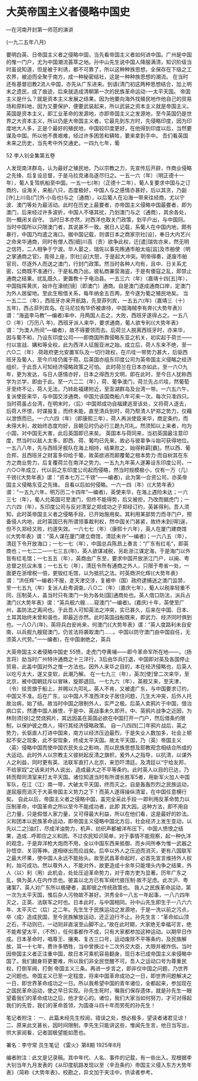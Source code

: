 # 大英帝国主义者侵略中国史
—在河南开封第一师范的演讲

(一九二五年八月)

要明白英、日帝国主义者之侵略中国，当先看帝国主义者如何进中国。广州是中国的惟一门户，尤为中国潮流荟萃之地。孙中山先生说中国人降服满清，知识阶级当时虽说知道，但是被于利诱，都不可靠了，所以这种种族思想，全保存在下级之工农界，被迫而全聚于南方，成一种秘密结社，这是一种种族思想的潮流。
在当时还有基督旧教2流人中国，亦先从广东进来。到请(清门初这两种思想结合，加上明末之遗民，成了痕迹，后来就造成清朝第一次的民族革命运动-一太平天国。
帝国主义是什么？就是资本主义发展之结果。因为他要向海外找殖民地作他自己的贸易场和原料地，因为又要保护，便要武装起来，所以武装之资本主义就是帝国主义。英国是资本主义，即工业革命的发源地，亦即帝国主义之发源地，至今英国仍是世界之大资本主义，所以仍是大帝国主义者。它最先到东方时，先侵略印度，因为印度地大人多，正是个最好的殖民地，中国较印度更好，在他得到印度以后，当然要谋及中国。所以他不畏艰难，经过许多困苦和辆牲，要来拿到手中。
吾们看英国未来之历史，当先考中外交通史。一四九七年，葡

52  李人钊全集第五卷

人发现南洋群岛，认为最好之殖民地，乃以宗教之力，先宣传后开辟，作商业侵略之先锋、后复设总督，于是马拉克诸岛遂尽归之。一五一六（年）（明正德十一年），葡人复驾帆船至中国。一五一七(年)（正德十二年），葡人复要求中国与之订商约，设海关，来船八只，态度极好，中国人与之感情亦甚好，后以其贪，乃副[许]上川岛(门]外·小岛也)与之（通商），以后葡人在沿海一带来往经商，尤以宁波、澳门等处为最活动。此时在历史上最要者，亦帝国主义侵略中国最要者，即为澳门，后来经过许多波折，中国人不堪其扰，乃划澳门与之（通商），其余各处，则一概闭关自守。
当时日本亦然，对西洋也取关门政策，划平户出，与中国同。当时中国所以只限澳门者，其说甚不一致。据日人记载，系葡人在中国内地，颇有暴行，中国乃均遣之海口。据中国记载，则谓日本之商家宗社[设]，奉日大内艺兴之命来华通商，同时有僧人西[细]川高（贡）欲争此权，迁[遣]瑞佐亦来，然无明之信符，二人相争于宁波。华人晏之，瑞佐以事先贿通市舶太临[监]及市舶使（明之掌通商之官)，竟得上座，宗社[设]大怒，于是起大冲突。明帝得奏，遂废市舶官司，尽逐外人而送之澳门，行封门政策。然当时各种人均有，且中、日关系尤密，公商既不准通行，于是私商乃出。彼私商兼营海盗，于是有倭寇之乱，即禁止通商之结果。扰乱既久，更置教十于电泊县。一五三六（年）（嘉靖十四[五]年），中国指挥黄庆，始许在濠统[镜]（即澳门）通商。自是澳门遂成通商口岸，定澳门为外人居留地。至此生租借关系，每年纳金五百两，至今遂为葡之殖民地矣。
当一五二二（年），西班牙亦来开航路，先至菲列宾，一五五六(年)（嘉靖三（十）五年)，西占菲列宾岛。在马尼拉有华侨被虐待，中国海贼李有奔(《大势年表》)谓：“海盗李马教”—编者)率中、月两国人击之，大败，西班牙遂得占之。一五八○（年）（万历八
年)，西班牙派人来华，要求通商，葡人欲专利(《大势年表》谓：“为澳人所间”—编者)，故不得要领而去。后荷兰人脱离西班牙时，亦来华，因与葡不和，乃设东印度公司——即商国所靠侵略东亚之机关，初实起于荷兰——付以宣战、媾和等全权，此为西洋人征服亚洲之始。成立后，荷人东来不绝，至一六○二（年）.荷政府更允安置军队及一切行政权，在爪哇一带势力甚大，后驱西班牙及葡人，至今爪哇仍属于荷。后英国亦组东印度公司为英帝国主义侵略之经济组织，于此吾人可知经济侵略政策之可怕。
此时荷兰在日本亦如此，至一六○九年，更为发达，与日人感情亦好，日本之得西方文明，即在此时，至今日人犹称西学为兰学，即由于此。至一六二二（年），荷、葡争澳门，荷兰先占爪哇，然葡萄牙至终不让，荷人无法，乃转赴福建附近，至澎湖群岛及台湾一带。一六五六午，复派使臣来华，与中国交涉通商，中国允该国商船八年可来一次，每次只准四只。当时荷虽占台湾，在明末时，〈后〉中国郑成功自福建逃至该处，又将荷人逐去，后荷人怀恨，时谋报复，而终未能，直至清兵到时，荷乃帮清人铲郑之势力，仅藉以泄愤而已。一·六六四（年）（即康熙三年），荷人再派使臣来华，商定条约，而未得大利，故始终态度均好，且朝见时仍必行三跪九叩礼。然须知以上来者，均为小国，对中国无大害，此后英国即已来矣。
英国本与荷同来，当初英国最注意印度，然当时以敌人太多，即西、荷、葡均已先来，故必与彼辈争斗始可获得地位。一五八八年，先与西班牙舰队在海上相持，结果败之，始得称羁[霸]。然以西、葡合邦，且西班牙之财富多仰给于葡，故英欲进而颠覆葡之根本势力·而自树其在东方之商业势力，后复覆荷兰在南洋之势力。一五九九年英人遂筹设东印度公司，一六○○年成立，代以前之东印度公司起而侵略，然当时规模极小，仅有一万（几）千镑(《大势年表》谓：“资本七万二千镑”——编者)，此为第一合资公司，亦英帝
国主义侵略东亚之先锋。
且看以后如何侵略。一六一四（年）(《大势年表》谓：“一五九六年，明万历二十四年”—编者)，英使来华，在海上遇险未达；一六三七（年），葡人允英国可至澳门，但终不能得势，后又被拒，乃改而据虎门；一六六四（年），东印度公司与反对清室之郑成功之子郑经订约，英甚得利。吾人须知，此时英帝国主义者之侵略手段，已开始施用矣。其利用某部势力而寻门户，预备侵人内地，此时英国已有所谓领事裁判权，然中国关门甚紧，故终未到[得]逞，但不久郑经又败，约遂失效。一六七七（年）（康熙十六年），英人在厦门建商馆(《大势年表》谓：“英人谋在厦门建立商馆，清廷未许”—编者)；一六八五（年），清廷下令开放海口；一七一七（年），中国总兵陈昂上奏言：“广东有红毛”，即英商也；一七二二—一七三五(年)，英人欲谋减税，另赴浙江谋定海，于是海门以外皆有红毛馆；一七五五（年），英商由广东至，要求中国开放浙江门户，以闽、粤总督之抗议未准；一七五七（年），清廷令所有通商之外人，只限于粤省一处，一面更在浙增税一倍，更毁红毛馆，以为抵抗之法。时英商洪化辉(《大势年表》谓：“洪任辉”—编者)不服，走天津交涉，复被中（国）政府逮捕送之澳门监禁，至一七五九（年）复派人赴粤调查。·八○二（年）（嘉庆七年），葡人以税率轻重不同，压制英人，盖当时只有澳门一处为各处[国]通商处也。英人借口防法，派兵占澳门(《大势年表》谓：“英兵舰六艘……窥澳门”—编者)。(嘉庆)十年，英使至广州，盖防法之离间也。于此吾人可知英法之冲突，实已甚久，后来在中国、日本、土耳其始终未曾和谐也，即最近亦然。此时英国战船既来，即武力、经济同时俱到也。一八○八(年)，英将兵白安尚来，何澳门(《大势年表》谓：“英人度路利未自安南，以兵舰九艘窥澳门，仍言法将袭取澳门……。中国以防守澳门由中国自任，无须英人代劳。”一一编者)，在中国谢绝之，英兵

大英帝国主义者侵略中国史  55愤，走虎门夺黄埔——即今革命军所在地——，（扬言将）劫当时广州特许通商之十三洋行，3后由华兵打退，中国即对英及各国停止贸易，此盖中国对外之惟一方法也。因外人来华之目的，本在经济侵略也，后英人以吃亏太大，遂又变软，此潮乃解。
在一七九三（年），英次[使]曾二次来华，至北京，被中国朝廷斥以冒昧，旋即退回。一七九六（年），英舰又来，至天津，（令）挂贡旗于船上，并赐以九叩礼，英人不肯，又被遣广东，与中国要求订约，中国又不准。后在广东，以中国人不准西洋女子居住问题，几生大冲突，后外人托故治病，始了结。故当时中国之限制外人，实严之极。后英人卖鸦片于中国，借治病口实，然遭中国人嫉恨，于是中、英战事未久即开。中、英鸦片战争之近因，为林则须[徐]之焚烧鸦片，其远因盖在英国必欲在中国打开一门户，然后借条约限制，以保护彼之商人，得行其经济侵略政策。
自一八四四[二]年鸦片战后，英之势力，长驱直人打进中国来，南方以经济压迫最烈，于是失业人数加多，社会上顿起不安之现象，此不安现象，终成太平天国。故太平天国，乃（英）帝国主义〈英〉侵略中国而使中国农民失业之影响，而以民族思想及耶教观念相结合所成的大运动。此时外人以宗教主义彼树起反清之旗帜，爰外人之指导，以抗清，以谋外人之利益，同时更有英、法联军直打人北京，来恐吓清廷。及清廷以“宁给友邦，不给家奴”之话来对外人说出，造成最大之不平等条约。此时英人以目的已达，乃转而帮同清室来打太平天国。诸位知道当时有所谓长胜军5者，用新军火加人中国军队，在江〈江〉南一带，大破太平天国，终而灭之。自是轰轰烈烈之民族运动，遂屈服而消灭于大英帝国主义势力之下！而英人遂得操纵清室，在中国任意横行矣。
自此以后，帝国主义者之侵略中国，盖完全采此手段·一即利用反革命势力以压制革命，中国革命之所以至今不能成功者，此即
其大因。这种方法，即不用自己力量，只是假借人家力量，又可得最大利益，所以在他们看，这是最好的妙法。义和团本以民族革命运动，即帝国主义侵略中国北方后，社会经济上发生变动，以先以二之]油灯，尽成洋油势力，机声、纺织声都被洋布压下，中国人愤恨之结果，造成…呼即应之义和团。不过农民知识简单，对于事情不能观察，起一种仇洋的观念，于是弃洋枪大炮而不用，全以中国东西来抵御、而乡间所奉为惟一武器之孙悟空、关羽等神。遂相继出而应战矣。后卒以外人之压迫而消灭，更有八国联军之最大坏果，使中国人永远不能抬头。故至武昌革命起时，必首先宣言维持外人权利，始可成功。然以尊外人，不能对外，故更造成十余年只能埋头内争之结果，外人〈以〉利（用）此机会，处处压迫革命势力，对于南方吏为显著。历年广东之乱，俱为英人在内作祟也。彼盖以北方已有军阀代彼压制·故不足虑。此次沪、粤诸案7，英人对广东所以极硬者，盖即彼之传统政策也。
我人之民族革命运动，第一次为太平天国，惟后杂人污物故不甚好。洪秀全8一八五一年起事，一八六四年灭之，正英、法联军之时也。日本此时，与中国相同。孙中山先生即生于一八六六年、太平灭亡（后）之二年。先生生于民族运动之发源地，于是一洗以前之污点，卒〈成〉造成民国，至今民族解放运动，还正迫行不止。孙先生言：“革命如山顶之石，不动则已，一动则非直滚至山脚不止。”故在此时期，大家绝无幸福可言，绝不能希望太平，（不然），任何事都作不成，只有大家都参加这种运动。以期早日作成。日本革命时，唱尊王、攘夷、复古三口号，运动废除不平等条约，及民族解放，耳一十七年，费许多牺牲，当中曾换过十二次外交大臣，大限并被炸伤。当吋因帝国主义者正注重中国，故日本可乘机容易翻身，现日本已成帝国主义来侵略中国了。我们翻身将更要难，所以我们非全民觉醒不可。吾人之运动口号为尊重民权，打倒军阀，打倒
帝国主义三条。再进一步言之，即非仅中国之问题，乃世界之问题也。帝国主义已至一定程度，将来中国革命成功之一日，即世界问题解决之一日，即世界革命成功之一日。所以我希望中国的青年诸位，全都起来，参加现在之国民革命运动，使之早日实现。孙先生死时，嘱我们保存遗体，就是孙先生一眼望着我们的革命成功之后，他才安心的。诸位，我们大家当如何努力，才可对得起我们的先哲，我们的革命首领，为国奋斗四十年而劳死的孙先生！

笔记者附注：
一、此篇未经先生校阅，错误之处，想必极多，望读者诸君见谅！
二、原来此文甚长，因时间限制，李先生只能讲这些，惟闻先生言，他日当写出，供大家阅看，记者固极望能如愿也。

署名：李守常
员生笔记
《雷火》第8期
1925年8月

编者附注：此文是记录稿。其中年代、人名、事件的记载，有一些出入。现根据李大钊当年九月发表的《从印度航路发现以至〈辛丑条约〉帝国主义侵入东方大势年表》（简称《大势年表》，校勘之，异文加于夹注中，供读者参考。

